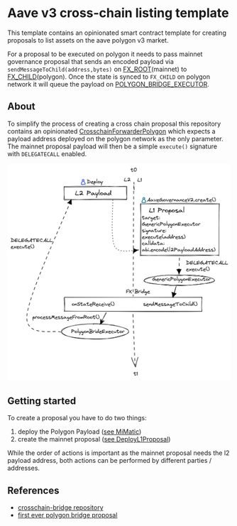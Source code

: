 # Aave v3 cross-chain listing template

This template contains an opinionated smart contract template for creating proposals to list assets on the aave polygon v3 market.

For a proposal to be executed on polygon it needs to pass mainnet governance proposal that sends an encoded payload via `sendMessageToChild(address,bytes)` on [FX_ROOT](https://etherscan.io/address/0xfe5e5D361b2ad62c541bAb87C45a0B9B018389a2#code)(mainnet) to [FX_CHILD](https://polygonscan.com/address/0x8397259c983751DAf40400790063935a11afa28a#code)(polygon). Once the state is synced to `FX_CHILD` on polygon network it will queue the payload on [POLYGON_BRIDGE_EXECUTOR](https://polygonscan.com/address/0xdc9A35B16DB4e126cFeDC41322b3a36454B1F772#code).

## About

To simplify the process of creating a cross chain proposal this repository contains an opinionated [CrosschainForwarderPolygon](/src/contracts/polygon/CrosschainForwarderPolygon.sol) which expects a payload address deployed on the polygon network as the only parameter. The mainnet proposal payload will then be a simple `execute()` signature with `DELEGATECALL` enabled.

![visualization](/bridge-listing.png)

## Getting started

To create a proposal you have to do two things:

1. deploy the Polygon Payload ([see MiMatic](/src/contracts/polygon/MiMaticPayload.sol))
2. create the mainnet proposal ([see DeployL1Proposal](/script/DeployL1Proposal.s.sol))

While the order of actions is important as the mainnet proposal needs the l2 payload address, both actions can be performed by different parties / addresses.

## References

- [crosschain-bridge repository](https://github.com/aave/governance-crosschain-bridges#polygon-governance-bridge)
- [first ever polygon bridge proposal](https://github.com/pakim249CAL/Polygon-Asset-Deployment-Generic-Executor)
